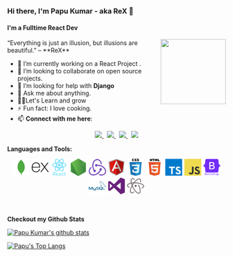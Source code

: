 
### Hi there, I'm Papu Kumar - aka ReX 👋  
#### I'm a Fulltime React Dev
<img align ="right" src = "https://i.imgur.com/w4pKOQi.jpg" width="150" height="150"> 
“Everything is just an illusion, but illusions are beautiful.” – **ReX** 
<br />

 - 🔭 I’m currently working on a React Project .
 - 👯 I’m looking to collaborate on open source projects.
 - 🤔 I’m looking for help with **Django**
 - 💬 Ask me about anything.
 - 👨‍💻Let's Learn and grow<br />
 - ⚡ Fun fact: I love cooking.<br/>
 - 📫 **Connect with me here**:<br />
 <p align="center">
  <a href="https://www.linkedin.com/in/papuruth/">
    <img src="https://img.shields.io/badge/Papu-Kumar-386938188?style=flat&logo=linkedin">
  </a> &nbsp; 
  <a href="https://twitter.com/papuruth">
    <img src="https://img.shields.io/badge/@Papuruth-30302f?style=flat&logo=twitter">
  </a>&nbsp;
 <a href="mailto:papu.kumar@kelltontech.com">
    <img src="https://img.shields.io/badge/Papu-Kumar-386938188?style=flat&logo=gmail">
  </a>&nbsp;
  <a href="https://instagram.com/papauruth">
    <img src="https://img.shields.io/badge/papuruth-30302f?style=flat&logo=instagram">
  </a>
</p>

**Languages and Tools:**
<p align="center">
<img src=https://raw.githubusercontent.com/devicons/devicon/master/icons/mongodb/mongodb-plain.svg alt=mongodb width="40" height="40" title="MongoDB"/>
<img src=https://raw.githubusercontent.com/devicons/devicon/master/icons/express/express-original.svg alt=expressjs width="40" height="40" title="ExpressJS"/>
 <img src=https://raw.githubusercontent.com/devicons/devicon/master/icons/react/react-original-wordmark.svg alt=react width="40" height="40" title="ReactJS"/>
 <img src=https://raw.githubusercontent.com/devicons/devicon/master/icons/nodejs/nodejs-original.svg alt=nodejs width="40" height="40" title="NodeJS"/>
  <img src=https://raw.githubusercontent.com/devicons/devicon/master/icons/redux/redux-original.svg alt=redux width="40" height="40" title="Redux"/>
  <img src=https://raw.githubusercontent.com/devicons/devicon/master/icons/angularjs/angularjs-original.svg alt=angular width="40" height="40" title="Angular"/>
 <img src=https://raw.githubusercontent.com/devicons/devicon/master/icons/css3/css3-original-wordmark.svg alt=css3 width="40" height="40" title="CSS3"/>
 <img src=https://raw.githubusercontent.com/devicons/devicon/master/icons/html5/html5-original-wordmark.svg alt=html5 width="40" height="40" title="HTML5"/>
 <img src=https://raw.githubusercontent.com/devicons/devicon/master/icons/typescript/typescript-original.svg alt=typescript width="40" height="40" title="Typescript"/>
 <img src=https://raw.githubusercontent.com/devicons/devicon/master/icons/javascript/javascript-original.svg alt=javascript width="40" height="40" title="Javascript"/>
 <img src=https://raw.githubusercontent.com/devicons/devicon/master/icons/bootstrap/bootstrap-plain-wordmark.svg alt=Bootstrap width="40" height="40" title="Bootstrap"/>
 <img src=https://raw.githubusercontent.com/devicons/devicon/master/icons/mysql/mysql-plain-wordmark.svg alt=mysql width="40" height="40" title="MySQL"/> 
 <img src=https://raw.githubusercontent.com/devicons/devicon/master/icons/visualstudio/visualstudio-plain.svg alt=vs-code width="40" height="40" title="VS Code"/>
 <img src=https://raw.githubusercontent.com/devicons/devicon/master/icons/atom/atom-original.svg alt=atom width="40" height="40" title="Atom"/>
 </p>
<br/>

**Checkout my Github Stats**

[![Papu Kumar's github stats](https://github-readme-stats.vercel.app/api?username=papuruth&count_private=true&show_icons=true&icon_color=74b510&theme=radical)](https://github.com/papuruth/github-readme-stats)

[![Papu's Top Langs](https://github-readme-stats.vercel.app/api/top-langs/?username=papuruth&theme=dark)](https://github.com/papuruth/github-readme-stats)

